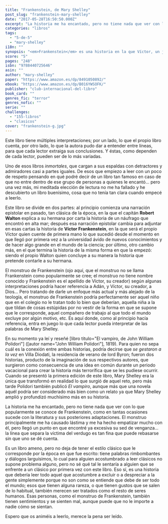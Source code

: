```yaml
---
title: "Frankenstein, de Mary Shelley"
post_slug: "frankenstein-mary-shelley"
date: "2017-05-28T16:50:50.000Z"
excerpt: "La historia me ha encantado, pero no tiene nada que ver con lo que popularmente se conoce de Frankenstein. Espero que os animéis a leerlo, merece la pena ser leído."
categories: "libros"
tags: 
  - "5-de-5"
  - "mary-shelley"
i18n: ""
synopsis: "<em>Frankenstein</em> es una historia en la que Víctor, un joven científico, se obsesiona por lograr el mayor reto posible en el mundo: dar vida a un cuerpo muerto. Su éxito será su condena, la creación de un monstruo que, en respuesta a su rechazo por todos, se entrega por completo a saciar una sed de venganza hacia su creador, culpable de su desgracia, y hacia todo lo que éste ama."
score: "5"
pages: "248"
isbn: "9788440725646"
asin: ""
author: "mary-shelley"
paper: "https://www.amazon.es/dp/8491050892/"
ebook: "https://www.amazon.es/dp/B016YWSOFK/"
publisher: "club-internacional-del-libro"
book_card: ""
genres_fic: "terror"
genres_nofic: ""
serie: ""
challenges: 
  - "155-libros"
  - "clasicos"
cover: "frankenstein-g.jpg"
---
```


Este libro tiene múltiples interpretaciones; por un lado, lo que el propio libro cuenta, por otro lado, lo que la autora pudo dar a entender entre líneas, para que cada lector extraiga sus conclusiones. Y éstas, como dependen de cada lector, pueden ser de lo más variadas.

Uno de esos libros _inmortales_, que cargan a sus espaldas con detractores y admiradores casi a partes iguales. De esos que empiezo a leer con un poco de respeto pensando en qué podré decir de un libro tan famoso en caso de que no entre dentro de ese grupo de personas a quienes le encantó… pero una vez más, mi meditada elección de lectura no me ha fallado y he descubierto un libro buenísimo, cosa que no tenía tan clara cuando empecé a leerlo.

Este libro se divide en dos partes: al principio comienza una narración epistolar en pasado, tan clásica de la época, en la que el capitán **Robert Walton** explica a su hermana por carta la historia de un náufrago que encontró en alta mar; después esa narración epistolar cambia para adjuntar en esas cartas la historia de **Víctor Frankenstein**, en la que será el propio Víctor quien cuente de primera mano lo que sucedió desde el momento en que llegó por primera vez a la universidad ávido de nuevos conocimientos y de hacer algo grande en el mundo de la ciencia; por último, otro cambio más, en el que termina la historia de la misma forma en que la empezó: siendo el propio Walton quien concluye a su manera la historia que pretende contarle a su hermana.

El monstruo de Frankenstein (ojo aquí, que el monstruo no se llama Frankenstein como popularmente se cree; el monstruo no tiene nombre conocido y Frankenstein es el apellido de Víctor, su creador) según algunas interpretaciones podría hacer referencia a Adán, y Víctor, su creador, a Dios… Pero tratando de darle un enfoque más actual y más alejado de la teología, el monstruo de Frankenstein podría perfectamente ser aquel niño que en el colegio no le tratan todo lo bien que deberían, aquella niña a la que tildan de cosas estúpidas por no vestir de la forma en que se supone que le corresponde, aquel compañero de trabajo al que todo el mundo excluye por algún motivo, etc. Es aquí donde, como al principio hacía referencia, entra en juego lo que cada lector pueda interpretar de las palabras de Mary Shelley.

En su momento ya leí y reseñé \[libro titulo="El vampiro, de John William Polidori"\] (\[autor name="John William Polidori"\], 1819). Para quien no sepa cuál es la conexión entre ambas historias, podría decirse que _se gestaron a la vez_ en Villa Diodati, la residencia de verano de lord Byron; fueron dos historias, producto de la imaginación de sus respectivos autores, que surgieron como consecuencia de una idea en común durante un periodo vacacional para crear la historia más terrorífica que se les pudiese ocurrir. Cuando se presentó la primera edición de este libro, Mary Shelley era la única que transformó en realidad lo que surgió de aquel reto, pero más tarde Polidori también publicó _El vampiro_, aunque más que una novela aquél podría ser considerado más bien como un relato ya que Mary Shelley amplió y profundizó muchísimo más en su historia.

La historia me ha encantado, pero no tiene nada que ver con lo que popularmente se conoce de Frankenstein, como en tantas ocasiones sucede con la literatura y sus posteriores adaptaciones. El monstruo principalmente me ha causado lástima y me ha hecho empatizar mucho con él, pero llegó un punto en que encontré ya excesiva su sed de venganza… la línea que separa la víctima del verdugo es tan fina que puede rebasarse sin que uno se dé cuenta.

Es un libro ameno, pero no deja de tener el estilo clásico que le corresponde por la época en que fue escrito: tiene palabras rimbombantes y diálogos larguísimos, lo cual para alguien acostumbrado a leer clásicos no supone problema alguno, pero no sé qué tal le sentaría a alguien que se enfrente a un clásico por primera vez con este libro. Eso sí, es una historia que debería leer todo aquel que acostumbre a excluir o a despreciar a la gente simplemente porque no son como se entiende que debe de ser todo el mundo; esos que tienen alguna rareza, o que tienen gustos que se salen de lo habitual, también merecen ser tratados como el resto de seres humanos. Esas personas, como el monstruo de Frankenstein, también tienen sentimientos y se sienten mal, aunque puede que no le importe a nadie cómo se sientan.

Espero que os animéis a leerlo, merece la pena ser leído.
